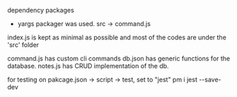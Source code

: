 dependency packages

- yargs packager was used.
  src -> command.js

index.js is kept as minimal as possible and most of the codes are under the 'src' folder

command.js has custom cli commands
db.json has generic functions for the database.
notes.js has CRUD implementation of the db.

for testing
  on pakcage.json -> script -> test, set to "jest"
    pm i jest --save-dev